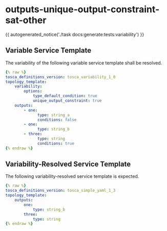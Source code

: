 # outputs-unique-output-constraint-sat-other

{{ autogenerated_notice('./task docs:generate:tests:variability') }}


## Variable Service Template

The variability of the following variable service template shall be resolved.

```yaml linenums="1"
{% raw %}
tosca_definitions_version: tosca_variability_1_0
topology_template:
    variability:
        options:
            type_default_condition: true
            unique_output_constraint: true
    outputs:
        - one:
              type: string_a
              conditions: false
        - one:
              type: string_b
        - three:
              type: string
              conditions: true
{% endraw %}
```




## Variability-Resolved Service Template

The following variability-resolved service template is expected.

```yaml linenums="1"
{% raw %}
tosca_definitions_version: tosca_simple_yaml_1_3
topology_template:
    outputs:
        one:
            type: string_b
        three:
            type: string
{% endraw %}
```

